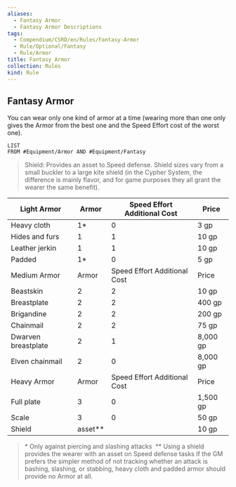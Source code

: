 ```yaml
---
aliases:
  - Fantasy Armor
  - Fantasy Armor Descriptions
tags:
  - Compendium/CSRD/en/Rules/Fantasy-Armor
  - Rule/Optional/Fantasy
  - Rule/Armor
title: Fantasy Armor
collection: Rules
kind: Rule
---
```

## Fantasy Armor
You can wear only one kind of armor at a time (wearing more than one only gives the Armor from the best one and the Speed Effort cost of the worst one). 
```dataview
LIST 
FROM #Equipment/Armor AND #Equipment/Fantasy 
```


>Shield: Provides an asset to Speed defense. Shield sizes vary from a small buckler to a large kite shield (in the Cypher System, the difference is mainly flavor, and for game purposes they all grant the wearer the same benefit).



| Light Armor         | Armor   | Speed Effort Additional Cost | Price    |
|---------------------|---------|------------------------------|----------|
| Heavy cloth         | 1*      | 0                            | 3 gp     |
| Hides and furs      | 1       | 1                            | 10 gp    |
| Leather jerkin      | 1       | 1                            | 10 gp    |
| Padded              | 1*      | 0                            | 5 gp     |
| Medium Armor        | Armor   | Speed Effort Additional Cost | Price    |
| Beastskin           | 2       | 2                            | 10 gp    |
| Breastplate         | 2       | 2                            | 400 gp   |
| Brigandine          | 2       | 2                            | 200 gp   |
| Chainmail           | 2       | 2                            | 75 gp    |
| Dwarven breastplate | 2       | 1                            | 8,000 gp |
| Elven chainmail     | 2       | 0                            | 8,000 gp |
| Heavy Armor         | Armor   | Speed Effort Additional Cost | Price    |
| Full plate          | 3       | 0                            | 1,500 gp |
| Scale               | 3       | 0                            | 50 gp    |
| Shield              | asset** |                              | 10 gp    |

>\* Only against piercing and slashing attacks 
>** Using a shield provides the wearer with an asset on Speed defense tasks If the GM prefers the simpler method of not tracking whether an attack is bashing, slashing, or stabbing, heavy cloth and padded armor should provide no Armor at all.

